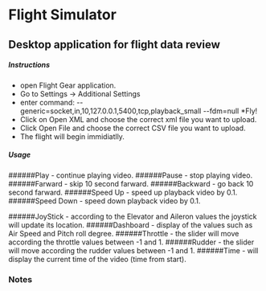 # Flight Simulator
## Desktop application for flight data review


##### Instructions
* open Flight Gear application.
* Go to Settings -> Additional Settings
* enter command: 
--generic=socket,in,10,127.0.0.1,5400,tcp,playback_small
--fdm=null
*Fly!
* Click on Open XML and choose the correct xml file you want to upload.
* Click Open File and choose the correct CSV file you want to upload.
* The flight will begin immidiatlly.

##### Usage
######Play - continue playing video.
######Pause - stop playing video.
######Farward - skip 10 second farward.
######Backward - go back 10 second farward.
######Speed Up - speed up playback video by 0.1.
######Speed Down - speed down playback video by 0.1.

######JoyStick - according to the Elevator and Aileron values the joystick will update its location.
######Dashboard - display of the values such as Air Speed and Pitch roll degree.
######Throttle - the slider will move according the throttle values between -1 and 1.
######Rudder - the slider will move according the rudder values between -1 and 1.
######Time - will display the current time of the video (time from start).


### Notes

